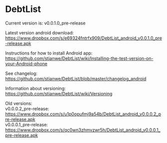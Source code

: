 DebtList
========
Current version is: v0.0.1.0_pre-release

Latest version android download: https://www.dropbox.com/s/e69324fntrfx909/DebtList_android_v0.0.1.0_pre-release.apk 

Instructions for how to install Android app: https://github.com/stianwe/DebtList/wiki/Installing-the-test-version-on-your-Android-phone 

See changelog: https://github.com/stianwe/DebtList/blob/master/changelog_android 

Information about versioning: https://github.com/stianwe/DebtList/wiki/Versioning 


Old versions:
<br/>v0.0.0.2_pre-release: https://www.dropbox.com/s/u1p0opufmj9a54b/DebtList_android_v0.0.0.2_pre-release.apk
<br/>v0.0.0.1_pre-release: https://www.dropbox.com/s/qc0wn3zhmvzwr5h/DebtList_android_v0.0.0.1_pre-release.apk
